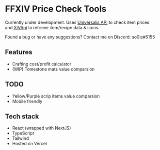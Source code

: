 # FFXIV Price Check Tools

Currently under development. Uses [Universalis API](https://universalis.app) to check item prices and [XIVApi](https://xivapi.com) to retrieve item/recipe data & icons.

Found a bug or have any suggestions? Contact me on Discord: so0le#5155

## Features

- Crafting cost/profit calculator
- (WIP) Tomestone mats value comparsion

## TODO

- Yellow/Purple scrip items value comparsion
- Mobile friendly

## Tech stack

- React (wrapped with NextJS)
- TypeScript
- Tailwind
- Hosted on Vercel
